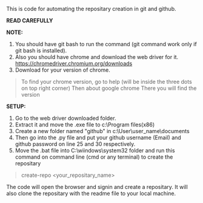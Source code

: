 This is code for automating the repositary creation in git and github.

**READ CAREFULLY**

**NOTE:**
1. You should have git bash to run the command (git command work only if git bash is installed).
2. Also you should have chrome and download the web driver for it. https://chromedriver.chromium.org/downloads
3. Download for your version of chrome.
>To find your chrome version, go to help (will be inside the three dots on top right corner) 
>Then about google chrome
>There you will find the version

**SETUP:**
1. Go to the web driver downloaded folder.
2. Extract it and move the .exe file to c:\Program files(x86)
3. Create a new folder named "github" in c:\User\user_name\documents
4. Then go into the .py file and put your github username (Email) and github password on line 25 and 30 respectively.  
5. Move the .bat file into C:\wiindows\system32 folder and run this command on command line (cmd or any terminal) to create the repositary
>create-repo <your_repositary_name>

The code will open the browser and signin and create a repositary.
It will also clone the repositary with the readme file to your local machine.
